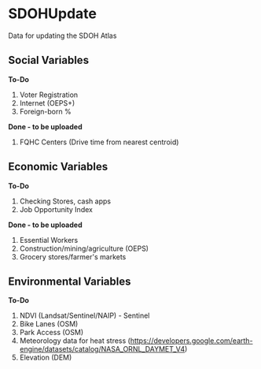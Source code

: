 # SDOHUpdate
 Data for updating the SDOH Atlas


## Social Variables
**To-Do**
1. Voter Registration
2. Internet (OEPS+)
3. Foreign-born %

**Done - to be uploaded**
1. FQHC Centers (Drive time from nearest centroid)

## Economic Variables
**To-Do**
1. Checking Stores, cash apps
2. Job Opportunity Index

**Done - to be uploaded**
1. Essential Workers
2. Construction/mining/agriculture (OEPS)
3. Grocery stores/farmer's markets

## Environmental Variables
**To-Do**
1.  NDVI (Landsat/Sentinel/NAIP) - Sentinel  
2. Bike Lanes (OSM)
3. Park Access (OSM)
4. Meteorology data for heat stress (https://developers.google.com/earth-engine/datasets/catalog/NASA_ORNL_DAYMET_V4)
5. Elevation (DEM)
